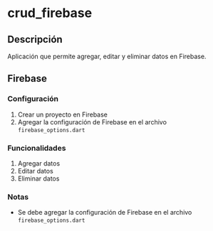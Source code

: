 # crud_firebase


## Descripción

Aplicación que permite agregar, editar y eliminar datos en Firebase.

## Firebase

### Configuración

1. Crear un proyecto en Firebase
2. Agregar la configuración de Firebase en el archivo `firebase_options.dart`

### Funcionalidades

1. Agregar datos
2. Editar datos
3. Eliminar datos

### Notas

- Se debe agregar la configuración de Firebase en el archivo `firebase_options.dart`

